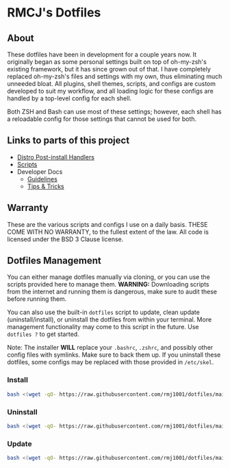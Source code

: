 <!--
##############################################
#   Author(s): RMCJ <rmichael1001@gmail.com>
#   Project: Dotfiles
#   Version: 1.0
#
#   Usage: n/a
#
#   Description: Dotfiles main README
#
##############################################
-->
# RMCJ's Dotfiles
  
## About

These dotfiles have been in development for a couple years now.
It originally began as some personal settings built on top of
oh-my-zsh's existing framework, but it has since grown out of that.
I have completely replaced oh-my-zsh's files and settings with my own,
thus eliminating much unneeded bloat. All plugins, shell themes, scripts,
and configs are custom developed to suit my workflow, and all loading
logic for these configs are handled by a top-level config for each shell.

Both ZSH and Bash can use most of these settings; however, each shell has
a reloadable config for those settings that cannot be used for both.

## Links to parts of this project

- [Distro Post-install Handlers](files/Postinstallers)
- [Scripts](files/System32)
- Developer Docs
  - [Guidelines](docs/dev-rules.md)
  - [Tips & Tricks](docs/script-tricks.md)

## Warranty

These are the various scripts and configs I use on a daily basis.
THESE COME WITH NO WARRANTY, to the fullest extent of the law.
All code is licensed under the BSD 3 Clause license.

## Dotfiles Management

You can either manage dotfiles manually via cloning, or you can use the
scripts provided here to manage them. **WARNING:** Downloading scripts from
the internet and running them is dangerous, make sure to audit these before
running them.

You can also use the built-in `dotfiles` script to update, clean update (uninstall/install),
or uninstall the dotfiles from within your terminal. More management functionality
may come to this script in the future. Use `dotfiles ?` to get started.

Note: The installer **WILL** replace your `.bashrc`, `.zshrc`, and possibly
other config files with symlinks. Make sure to back them up. If you uninstall
these dotfiles, some configs may be replaced with those provided in `/etc/skel`.

### **Install**

```bash
bash <(wget -qO- https://raw.githubusercontent.com/rmj1001/dotfiles/main/auto/install.sh)
```

### **Uninstall**

```bash
bash <(wget -qO- https://raw.githubusercontent.com/rmj1001/dotfiles/main/auto/uninstall.sh)
```

### **Update**

```bash
bash <(wget -qO- https://raw.githubusercontent.com/rmj1001/dotfiles/main/auto/update.sh)
```
